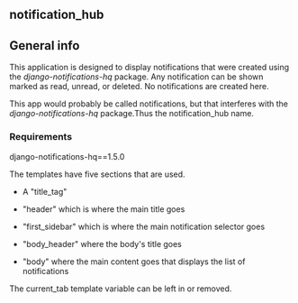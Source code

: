 ## notification_hub

## General info

This application is designed to display notifications that were created
using the *django-notifications-hq* package. Any notification can be shown
marked as read, unread, or deleted. No notifications are created here.

This app would probably be called notifications, but that interferes with 
the *django-notifications-hq* package.Thus the notification_hub name.

### Requirements

django-notifications-hq==1.5.0

The templates have five sections that are used.

* A "title_tag"

* "header" which is where the main title goes

* "first_sidebar" which is where the main notification selector goes

* "body_header" where the body's title goes

* "body" where the main content goes that displays the list of notifications

 The current_tab template variable can be left in or removed.